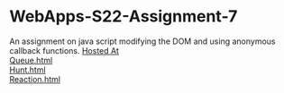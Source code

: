 # WebApps-S22-Assignment-7
An assignment on java script modifying the DOM and using anonymous callback functions.
[Hosted At](https://44-563-web-apps-s22.github.io/webapps-s22-assignment-7-dtbush/)
<br>
[Queue.html](queue.html)
<br>
[Hunt.html](Hunt.html)
<br>
[Reaction.html](Reaction.html)
